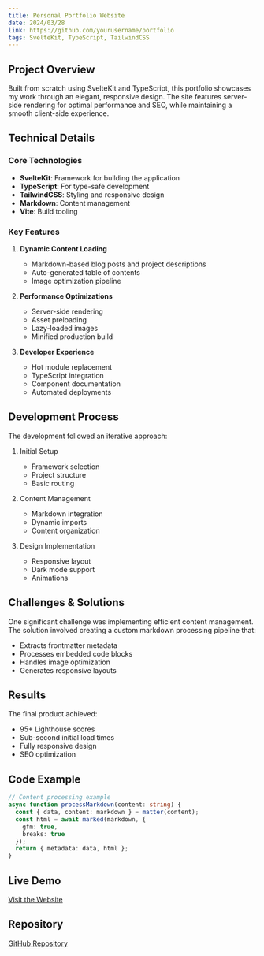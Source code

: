 ```yaml
---
title: Personal Portfolio Website
date: 2024/03/28
link: https://github.com/yourusername/portfolio
tags: SvelteKit, TypeScript, TailwindCSS
---
```


## Project Overview
Built from scratch using SvelteKit and TypeScript, this portfolio showcases my work through an elegant, responsive design. The site features server-side rendering for optimal performance and SEO, while maintaining a smooth client-side experience.

## Technical Details

### Core Technologies
- **SvelteKit**: Framework for building the application
- **TypeScript**: For type-safe development
- **TailwindCSS**: Styling and responsive design
- **Markdown**: Content management
- **Vite**: Build tooling

### Key Features
1. **Dynamic Content Loading**
   - Markdown-based blog posts and project descriptions
   - Auto-generated table of contents
   - Image optimization pipeline

2. **Performance Optimizations**
   - Server-side rendering
   - Asset preloading
   - Lazy-loaded images
   - Minified production build

3. **Developer Experience**
   - Hot module replacement
   - TypeScript integration
   - Component documentation
   - Automated deployments

## Development Process
The development followed an iterative approach:

1. Initial Setup
   - Framework selection
   - Project structure
   - Basic routing

2. Content Management
   - Markdown integration
   - Dynamic imports
   - Content organization

3. Design Implementation
   - Responsive layout
   - Dark mode support
   - Animations

## Challenges & Solutions
One significant challenge was implementing efficient content management. The solution involved creating a custom markdown processing pipeline that:

- Extracts frontmatter metadata
- Processes embedded code blocks
- Handles image optimization
- Generates responsive layouts

## Results
The final product achieved:
- 95+ Lighthouse scores
- Sub-second initial load times
- Fully responsive design
- SEO optimization

## Code Example
```typescript
// Content processing example
async function processMarkdown(content: string) {
  const { data, content: markdown } = matter(content);
  const html = await marked(markdown, {
    gfm: true,
    breaks: true
  });
  return { metadata: data, html };
}
```

## Live Demo
[Visit the Website](https://yourportfolio.com)

## Repository
[GitHub Repository](https://github.com/yourusername/portfolio)